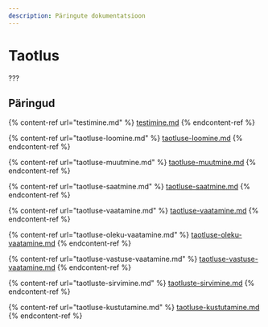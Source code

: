 ```yaml
---
description: Päringute dokumentatsioon
---
```


# Taotlus

???

## Päringud

{% content-ref url="testimine.md" %}
[testimine.md](testimine.md)
{% endcontent-ref %}

{% content-ref url="taotluse-loomine.md" %}
[taotluse-loomine.md](taotluse-loomine.md)
{% endcontent-ref %}

{% content-ref url="taotluse-muutmine.md" %}
[taotluse-muutmine.md](taotluse-muutmine.md)
{% endcontent-ref %}

{% content-ref url="taotluse-saatmine.md" %}
[taotluse-saatmine.md](taotluse-saatmine.md)
{% endcontent-ref %}

{% content-ref url="taotluse-vaatamine.md" %}
[taotluse-vaatamine.md](taotluse-vaatamine.md)
{% endcontent-ref %}

{% content-ref url="taotluse-oleku-vaatamine.md" %}
[taotluse-oleku-vaatamine.md](taotluse-oleku-vaatamine.md)
{% endcontent-ref %}

{% content-ref url="taotluse-vastuse-vaatamine.md" %}
[taotluse-vastuse-vaatamine.md](taotluse-vastuse-vaatamine.md)
{% endcontent-ref %}

{% content-ref url="taotluste-sirvimine.md" %}
[taotluste-sirvimine.md](taotluste-sirvimine.md)
{% endcontent-ref %}

{% content-ref url="taotluse-kustutamine.md" %}
[taotluse-kustutamine.md](taotluse-kustutamine.md)
{% endcontent-ref %}
